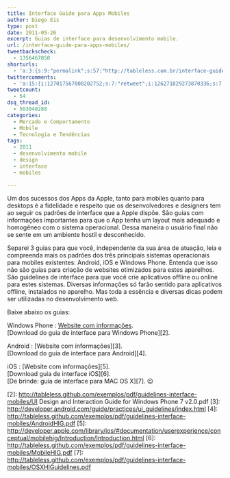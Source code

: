 ```yaml
---
title: Interface Guide para Apps Mobiles
author: Diego Eis
type: post
date: 2011-05-26
excerpt: Guias de interface para desenvolvimento mobile.
url: /interface-guide-para-apps-mobiles/
tweetbackscheck:
  - 1356467850
shorturls:
  - 'a:3:{s:9:"permalink";s:57:"http://tableless.com.br/interface-guide-para-apps-mobiles";s:7:"tinyurl";s:26:"http://tinyurl.com/3hl85nx";s:4:"isgd";s:19:"http://is.gd/zA4a3x";}'
twittercomments:
  - 'a:15:{i:127017567008202752;s:7:"retweet";i:126271829273870336;s:7:"retweet";i:125926736704708608;s:7:"retweet";i:125922583467147264;s:7:"retweet";i:125916308243099648;s:7:"retweet";i:125909106723782657;s:7:"retweet";i:125904189950926848;s:7:"retweet";i:125902293446049792;s:7:"retweet";i:125901294845173761;s:7:"retweet";i:146070962117410816;s:7:"retweet";i:146068093087649792;s:7:"retweet";i:152116397755994112;s:7:"retweet";i:152103504561979392;s:7:"retweet";i:152101571948314624;s:7:"retweet";i:152100824741457920;s:7:"retweet";}'
tweetcount:
  - 54
dsq_thread_id:
  - 503040288
categories:
  - Mercado e Comportamento
  - Mobile
  - Tecnologia e Tendências
tags:
  - 2011
  - desenvolvimento mobile
  - design
  - interface
  - mobiles

---
```

Um dos sucessos dos Apps da Apple, tanto para mobiles quanto para desktops é a fidelidade e respeito que os desenvolvedores e designers tem ao seguir os padrões de interface que a Apple dispõe. São guias com informações importantes para que o App tenha um layout mais adequado e homogêneo com o sistema operacional. Dessa maneira o usuário final não se sente em um ambiente hostil e desconhecido. 

Separei 3 guias para que você, independente da sua área de atuação, leia e compreenda mais os padrões dos três principais sistemas operacionais para mobiles existentes: Android, iOS e Windows Phone. Entenda que isso não são guias para criação de websites otimizados para estes aparelhos. São guidelines de interface para que você crie aplicativos offline ou online para estes sistemas. Diversas informações só farão sentido para aplicativos offline, instalados no aparelho. Mas toda a essência e diversas dicas podem ser utilizadas no desenvolvimento web.

Baixe abaixo os guias:

Windows Phone
:   [Website com informações][1].   
    [Download do guia de interface para Windows Phone][2].

Android
:   [Website com informações][3].   
    [Download do guia de interface para Android][4].

iOS
:   [Website com informações][5].   
    [Download guia de interface iOS][6].   
    [De brinde: guia de interface para MAC OS X][7]. 😉

 [1]: http://msdn.microsoft.com/en-us/library/ff402535(v=vs.92).aspx
 [2]: http://tableless.github.com/exemplos/pdf/guidelines-interface-mobiles/UI Design and Interaction Guide for Windows Phone 7 v2.0.pdf
 [3]: http://developer.android.com/guide/practices/ui_guidelines/index.html
 [4]: http://tableless.github.com/exemplos/pdf/guidelines-interface-mobiles/AndroidHIG.pdf
 [5]: http://developer.apple.com/library/ios/#documentation/userexperience/conceptual/mobilehig/Introduction/Introduction.html
 [6]: http://tableless.github.com/exemplos/pdf/guidelines-interface-mobiles/MobileHIG.pdf
 [7]: http://tableless.github.com/exemplos/pdf/guidelines-interface-mobiles/OSXHIGuidelines.pdf
